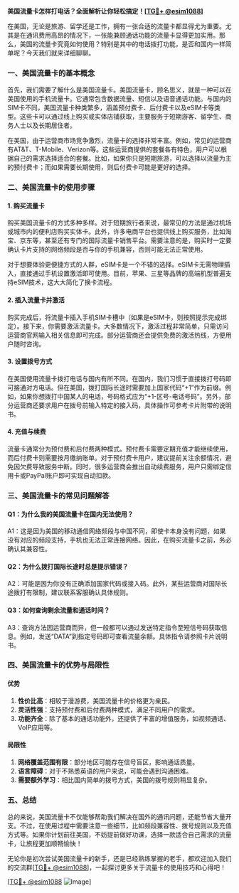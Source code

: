 **美国流量卡怎样打电话？全面解析让你轻松搞定！[[TG💪+ @esim1088](https://t.me/s/esim1088)]**

在美国，无论是旅游、留学还是工作，拥有一张合适的流量卡都显得尤为重要。尤其是在通讯费用高昂的情况下，一张能兼顾通话功能的流量卡显得更加实用。那么，美国的流量卡究竟如何使用？特别是其中的电话拨打功能，是否和国内一样简单呢？今天我们就来详细聊聊。

### 一、美国流量卡的基本概念

首先，我们需要了解什么是美国流量卡。美国流量卡，顾名思义，就是一种可以在美国使用的手机流量卡。它通常包含数据流量、短信以及语音通话功能。与国内的SIM卡不同，美国流量卡种类繁多，涵盖预付费卡、后付费卡以及eSIM卡等类型。这些卡可以通过线上购买或实体店铺获取，主要服务于短期游客、留学生、商务人士以及长期居住者。

在美国，由于运营商市场竞争激烈，流量卡的选择非常丰富。例如，常见的运营商有AT&T、T-Mobile、Verizon等。这些运营商提供的套餐各有特色，用户可以根据自己的需求选择适合的套餐。比如，如果你只是短期旅游，可以选择以流量为主的预付费卡；而如果需要长期使用，则后付费卡可能是更好的选择。

### 二、美国流量卡的使用步骤

#### 1. 购买流量卡

购买美国流量卡的方式多种多样。对于短期旅行者来说，最常见的方法是通过机场或城市内的便利店购买实体卡。此外，许多电商平台也提供线上购买服务，比如淘宝、京东等，甚至还有专门的国际流量卡销售平台。需要注意的是，购买时一定要确认卡片支持的网络频段是否与你的手机兼容，否则可能无法正常使用。

对于想要体验更便捷方式的人群，eSIM卡是一个不错的选择。eSIM卡无需物理插入，直接通过手机设置激活即可使用。目前，苹果、三星等品牌的高端机型普遍支持eSIM技术，这大大简化了换卡流程。

#### 2. 插入流量卡并激活

购买完成后，将流量卡插入手机SIM卡槽中（如果是eSIM卡，则按照提示完成绑定）。接下来，你需要激活流量卡。大多数情况下，激活过程非常简单，只需访问运营商官网输入相关信息即可完成。部分运营商还会提供免费的激活热线，方便用户随时咨询。

#### 3. 设置拨号方式

在美国使用流量卡拨打电话与国内有所不同。在国内，我们习惯于直接拨打号码即可接通对方电话。但在美国，拨打国际长途时需要加上国家代码“+1”作为前缀。例如，如果你想拨打中国某人的电话，号码格式应为“+1-区号-电话号码”。另外，部分运营商还要求用户在拨号前输入特定的接入码，具体操作可参考卡片附带的说明书。

#### 4. 充值与续费

流量卡通常分为预付费和后付费两种模式。预付费卡需要定期充值才能继续使用，而后付费卡则需要按月缴纳账单。对于预付费卡用户，建议提前关注余额情况，避免因欠费导致服务中断。同时，很多运营商会推出自动续费服务，用户只需绑定信用卡或PayPal账户即可实现自动扣款。

### 三、美国流量卡的常见问题解答

#### Q1：为什么我的美国流量卡在国内无法使用？

A1：这是因为美国的移动通信网络频段与中国不同，即使卡本身没有问题，如果没有对应的频段支持，手机也无法正常连接网络。因此，在购买流量卡之前，务必确认其兼容性。

#### Q2：为什么拨打国际长途时总是提示错误？

A2：可能是因为你没有正确添加国家代码或接入码。此外，某些运营商对国际长途拨打有限制，建议联系客服确认具体规则。

#### Q3：如何查询剩余流量和通话时间？

A3：查询方法因运营商而异，但一般都可以通过发送特定指令至短信号码获取信息。例如，发送“DATA”到指定号码即可查看流量余额。具体指令请参照卡片说明书。

### 四、美国流量卡的优势与局限性

#### 优势

1. **性价比高**：相较于漫游费，美国流量卡的价格更为亲民。
2. **灵活性强**：支持预付费和后付费两种模式，满足不同用户的需求。
3. **功能齐全**：除了基本的通话功能外，还提供了丰富的增值服务，如视频通话、VoIP应用等。

#### 局限性

1. **网络覆盖范围有限**：部分地区可能存在信号盲区，影响通话质量。
2. **语言障碍**：对于不熟悉英语的用户来说，可能会遇到沟通困难。
3. **需要额外学习**：相比国内简单的拨号方式，美国的拨号规则稍显复杂。

### 五、总结

总的来说，美国流量卡不仅能够帮助我们解决在国外的通讯问题，还能节省大量开支。不过，在使用过程中需要注意一些细节，比如频段兼容性、拨号规则以及充值方式等。如果你计划前往美国，不妨提前做好功课，选择一款适合自己需求的流量卡，让旅程更加顺畅愉快！

无论你是初次尝试美国流量卡的新手，还是已经熟练掌握的老手，都欢迎加入我们的交流群[[TG💪+ @esim1088](https://t.me/s/esim1088)]，一起探讨更多关于流量卡的使用技巧和心得吧！

[[TG💪+ @esim1088](https://t.me/s/esim1088) ![Image](https://i.postimg.cc/4NQfJmqS/Snipaste-2025-05-13-00-14-12.png)]